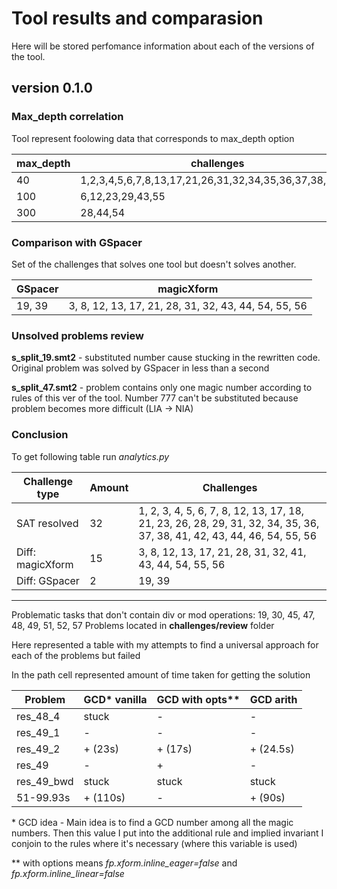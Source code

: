 # Tool results and comparasion

Here will be stored perfomance information about each of the versions of the tool. 

## **version 0.1.0**

### Max_depth correlation

Tool represent foolowing data that corresponds to max_depth option

| max_depth | challenges                    |
|-----------|-------------------------------|
| 40        | 1,2,3,4,5,6,7,8,13,17,21,26,31,32,34,35,36,37,38,46,56 |
| 100       | 6,12,23,29,43,55              |
| 300       | 28,44,54                      |

### Comparison with GSpacer

Set of the challenges that solves one tool but doesn't solves another.

| GSpacer | magicXform |
|---------|------------|
|  19, 39 | 3, 8, 12, 13, 17, 21, 28, 31, 32, 43, 44, 54, 55, 56 |

### Unsolved problems review

**s_split_19.smt2** - substituted number cause stucking in the rewritten code. Original problem was solved by GSpacer in less than a second

**s_split_47.smt2** - problem contains only one magic number according to rules of this ver of the tool. Number 777 can't be substituted because problem becomes more difficult (LIA -> NIA)


### Conclusion

To get following table run *analytics.py*

| Challenge type | Amount | Challenges |
|---|---|---|
| SAT resolved | 32 | 1, 2, 3, 4, 5, 6, 7, 8, 12, 13, 17, 18, 21, 23, 26, 28, 29, 31, 32, 34, 35, 36, 37, 38, 41, 42, 43, 44, 46, 54, 55, 56 |
| Diff: magicXform | 15| 3, 8, 12, 13, 17, 21, 28, 31, 32, 41, 43, 44, 54, 55, 56 |
| Diff: GSpacer | 2| 19, 39 |

---

Problematic tasks that don't contain div or mod operations: 19, 30, 45, 47, 48, 49, 51, 52, 57
Problems located in **challenges/review** folder

<!-- s_split_19.smt

s_split_30.smt

s_split_45.smt

s_split_47.smt

s_split_48.smt

s_split_49.smt

s_split_51.smt

s_split_52.smt

s_split_57.smt -->

Here represented a table with my attempts to find a universal approach for each of the problems but failed

In the path cell represented amount of time taken for getting the solution

|    Problem    | GCD* vanilla | GCD with opts** | GCD arith |
|---------------|--------------|-----------------|-----------|
|   res_48_4    | stuck        |         -       |      -    |
|   res_49_1    | -            |         -       |      -    |
|   res_49_2    | + (23s)      |     + (17s)     | + (24.5s) |
|   res_49      | -            |         +       |      -    |
|   res_49_bwd  | stuck        |     stuck       |   stuck   |
|   51-99.93s   | + (110s)     |         -       |   + (90s) |

\* GCD idea - Main idea is to find a GCD number among all the magic numbers. Then this value I put into the additional rule and implied invariant I conjoin to the rules where it's necessary (where this variable is used)

\** with options means *fp.xform.inline_eager=false* and *fp.xform.inline_linear=false*
